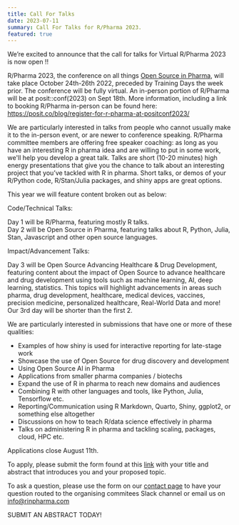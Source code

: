 ```yaml
---
title: Call For Talks 
date: 2023-07-11
summary: Call For Talks for R/Pharma 2023.
featured: true
---
```


We’re excited to announce that the call for talks for Virtual R/Pharma 2023 is now open !!

R/Pharma 2023, the conference on all things [Open Source in Pharma](http://opensourceinpharma.com/), will take place October 24th-26th 2022, preceded by Training Days the week prior.  The conference will be fully virtual.  An in-person portion of R/Pharma will be at posit::conf(2023) on Sept 18th.  More information, including a link to booking R/Pharma in-person can be found here: https://posit.co/blog/register-for-r-pharma-at-positconf2023/

We are particularly interested in talks from people who cannot usually make it to the in-person event, or are newer to conference speaking.  R/Pharma committee members are offering free speaker coaching: as long as you have an interesting R in pharma idea and are willing to put in some work, we'll help you develop a great talk.  Talks are short (10-20 minutes) high energy presentations that give you the chance to talk about an interesting project that you’ve tackled with R in pharma. Short talks, or demos of your R/Python code, R/Stan/Julia packages, and shiny apps are great options. 

This year we will feature content broken out as below:

Code/Technical Talks:

Day 1 will be R/Pharma, featuring mostly R talks.  
Day 2 will be Open Source in Pharma, featuring talks about R, Python, Julia, Stan, Javascript and other open source languages.

Impact/Advancement Talks:

Day 3 will be Open Source Advancing Healthcare & Drug Development, featuring content about the impact of Open Source to advance healthcare and drug development using tools such as machine learning, AI, deep learning, statistics. This topics will highlight advancements in areas such pharma, drug development, healthcare, medical devices, vaccines, precision medicine, personalized healthcare, Real-World Data and more! Our 3rd day will be shorter than the first 2.

We are particularly interested in submissions that have one or more of these qualities:

-  Examples of how shiny is used for interactive reporting for late-stage work
-  Showcase the use of Open Source for drug discovery and development
-  Using Open Source AI in Pharma
-  Applications from smaller pharma companies / biotechs
-  Expand the use of R in pharma to reach new domains and audiences
-  Combining R with other languages and tools, like Python, Julia, Tensorflow etc.
-  Reporting/Communication using R Markdown, Quarto, Shiny, ggplot2, or something else altogether
-  Discussions on how to teach R/data science effectively in pharma
-  Talks on administering R in pharma and tackling scaling, packages, cloud, HPC etc.

Applications close August 11th.

To apply, please submit the form found at this [link](https://rinpharma.com/html/call4papers/)  with your title and abstract that introduces you and your proposed topic. 

To ask a question, please use the form on our [contact page](https://rinpharma.com/contact/) to have your question routed to the organising commitees Slack channel or email us on info@rinpharma.com

SUBMIT AN ABSTRACT TODAY!
